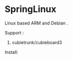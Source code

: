 SpringLinux
===========

Linux based ARM and Debian .

Support :
1. cubietrunk/cubieboard3

Install:

